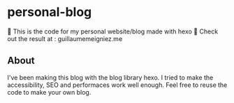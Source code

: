# personal-blog
🌸 This is the code for my personal website/blog made with hexo 🌸
Check out the result at : guillaumemeigniez.me

## About
I've been making this blog with the blog library hexo. I tried to make the accessibility, SEO and performaces work well enough. 
Feel free to reuse the code to make your own blog.

